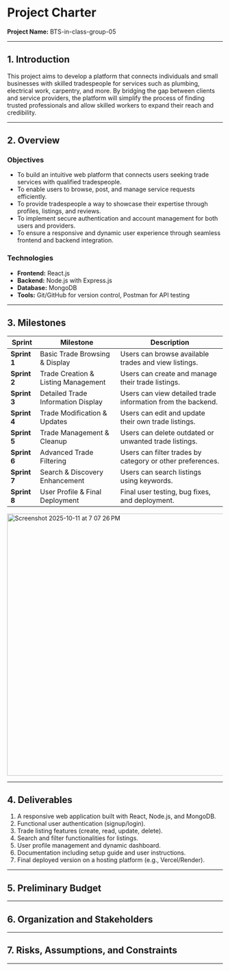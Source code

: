 # Project Charter  
**Project Name:** BTS-in-class-group-05  

---

## 1. Introduction  
This project aims to develop a platform that connects individuals and small businesses with skilled tradespeople for services such as plumbing, electrical work, carpentry, and more. By bridging the gap between clients and service providers, the platform will simplify the process of finding trusted professionals and allow skilled workers to expand their reach and credibility.

---

## 2. Overview  

### Objectives  
- To build an intuitive web platform that connects users seeking trade services with qualified tradespeople.  
- To enable users to browse, post, and manage service requests efficiently.  
- To provide tradespeople a way to showcase their expertise through profiles, listings, and reviews.  
- To implement secure authentication and account management for both users and providers.  
- To ensure a responsive and dynamic user experience through seamless frontend and backend integration.  

### Technologies  
- **Frontend:** React.js  
- **Backend:** Node.js with Express.js  
- **Database:** MongoDB  
- **Tools:** Git/GitHub for version control, Postman for API testing  

---

## 3. Milestones  

| Sprint | Milestone | Description |
|--------|------------|-------------|
| **Sprint 1** | Basic Trade Browsing & Display | Users can browse available trades and view listings. |
| **Sprint 2** | Trade Creation & Listing Management | Users can create and manage their trade listings. |
| **Sprint 3** | Detailed Trade Information Display | Users can view detailed trade information from the backend. |
| **Sprint 4** | Trade Modification & Updates | Users can edit and update their own trade listings. |
| **Sprint 5** | Trade Management & Cleanup | Users can delete outdated or unwanted trade listings. |
| **Sprint 6** | Advanced Trade Filtering | Users can filter trades by category or other preferences. |
| **Sprint 7** | Search & Discovery Enhancement | Users can search listings using keywords. |
| **Sprint 8** | User Profile & Final Deployment | Final user testing, bug fixes, and deployment. |

<img width="677" height="612" alt="Screenshot 2025-10-11 at 7 07 26 PM" src="https://github.com/user-attachments/assets/81a23887-9bb2-4ee6-85a8-3e3330aec4ed" />


---

## 4. Deliverables  

1. A responsive web application built with React, Node.js, and MongoDB.  
2. Functional user authentication (signup/login).  
3. Trade listing features (create, read, update, delete).  
4. Search and filter functionalities for listings.  
5. User profile management and dynamic dashboard.  
6. Documentation including setup guide and user instructions.  
7. Final deployed version on a hosting platform (e.g., Vercel/Render).  

---

## 5. Preliminary Budget  

---

## 6. Organization and Stakeholders  

---

## 7. Risks, Assumptions, and Constraints  

---




